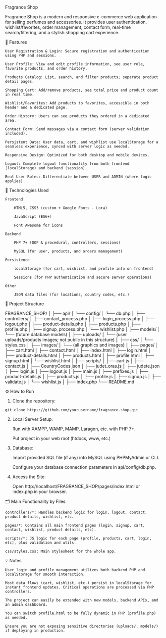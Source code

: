 Fragrance Shop

Fragrance Shop is a modern and responsive e-commerce web application for selling perfumes and accessories. It provides user authentication, wishlist/favorites, order management, contact form, real-time search/filtering, and a stylish shopping cart experience.

🚀 Features

    User Registration & Login: Secure registration and authentication using PHP and sessions.

    User Profile: View and edit profile information, see user role, favorite products, and order history.

    Products Catalog: List, search, and filter products; separate product detail pages.

    Shopping Cart: Add/remove products, see total price and product count in real time.

    Wishlist/Favorites: Add products to favorites, accessible in both header and a dedicated page.

    Order History: Users can see products they ordered in a dedicated area.

    Contact Form: Send messages via a contact form (server validation included).

    Persistent Data: User data, cart, and wishlist use localStorage for a seamless experience, synced with server logic as needed.

    Responsive Design: Optimized for both desktop and mobile devices.

    Logout: Complete logout functionality from both frontend (localStorage) and backend (session).

    Real User Roles: Differentiate between USER and ADMIN (where logic applies).
    
🧩 Technologies Used

    Frontend

        HTML5, CSS3 (custom + Google Fonts - Lora)

        JavaScript (ES6+)

        Font Awesome for icons

    Backend

        PHP 7+ (OOP & procedural, controllers, sessions)

        MySQL (for user, products, and orders management)

    Persistence

        localStorage (for cart, wishlist, and profile info on frontend)

        Sessions (for PHP authentication and secure server operations)

    Other

        JSON data files (for locations, country codes, etc.)

📂 Project Structure

FRAGRANCE_SHOP/
│
├── api/
│   └── config/
│       └── db.php
│
├── controllers/
│   ├── contact_process.php
│   ├── login_process.php
│   ├── logout.php
│   ├── product-details.php
│   ├── products.php
│   ├── profile.php
│   ├── signup_process.php
│   └── wishlist.php
│
├── models/
│   └── (future database models)
│
├── uploads/
│   └── (user uploads/products images; not public in this structure)
│
├── css/
│   └── styles.css
│
├── images/
│   └── (all graphics and images)
│
├── pages/
│   ├── cart.html
│   ├── contact.html
│   ├── index.html
│   ├── login.html
│   ├── product-details.html
│   ├── products.html
│   ├── profile.html
│   ├── signup.html
│   └── wishlist.html
│
├── scripts/
│   ├── cart.js
│   ├── contact.js
│   ├── CountryCodes.json
│   ├── judet_oras.js
│   ├── judete.json
│   ├── login.js
│   ├── logout.js
│   ├── main.js
│   ├── prefixes.js
│   ├── product-details.js
│   ├── products.js
│   ├── profile.js
│   ├── signup.js
│   ├── validate.js
│   └── wishlist.js
│
├── index.php
└── README.md

⚙️ How to Run

1. Clone the repository:

```
git clone https://github.com/yourusername/fragrance-shop.git
```

2. Local Server Setup:

    Run with XAMPP, WAMP, MAMP, Laragon, etc. with PHP 7+.

    Put project in your web root (htdocs, www, etc.)

3. Database:

    Import provided SQL file (if any) into MySQL using PHPMyAdmin or CLI.

    Configure your database connection parameters in api/config/db.php.

4. Access the Site:

    Open http://localhost/FRAGRANCE_SHOP/pages/index.html or index.php in your browser.

🗂️ Main Functionality by Files

    controllers/*: Handles backend logic for login, logout, contact, product details, wishlist, etc.

    pages/*: Contains all main frontend pages (login, signup, cart, contact, wishlist, product details, etc).

    scripts/*: JS logic for each page (profile, products, cart, login, etc), plus validation and utils.

    css/styles.css: Main stylesheet for the whole app.

💡 Notes

    User login and profile management utilizes both backend PHP and localStorage for smooth interaction.

    Most data flows (cart, wishlist, etc.) persist in localStorage for instant frontend updates. Critical operations are processed via PHP controllers.

    The project can easily be extended with new models, backend APIs, and an admin dashboard.

    You can switch profile.html to be fully dynamic in PHP (profile.php) as needed.

    Ensure you are not exposing sensitive directories (uploads/, models/) if deploying in production.



